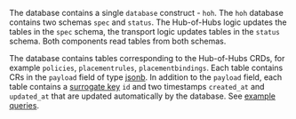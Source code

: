 The database contains a single `database` construct - `hoh`. The `hoh` database contains two schemas `spec` and `status`. 
The Hub-of-Hubs logic updates the tables in the `spec` schema, the transport logic updates tables in the `status` schema. 
Both components read tables from both schemas.

The database contains tables corresponding to the Hub-of-Hubs CRDs, for example `policies`, `placementrules`, `placementbindings`. 
Each table contains CRs in the `payload` field of type [jsonb](https://www.postgresql.org/docs/9.4/datatype-json.html). In addition to the `payload` field,
each table contains a [surrogate key](https://en.wikipedia.org/wiki/Surrogate_key) `id` and two timestamps `created_at` and `updated_at`
that are updated automatically by the database. See [example queries](https://github.com/open-cluster-management/hub-of-hubs-postgresql/blob/main/usage.md).

